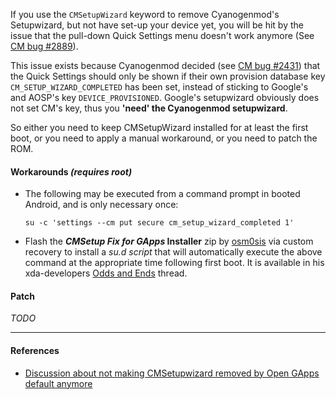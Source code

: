 If you use the `CMSetupWizard` keyword to remove Cyanogenmod's Setupwizard, but not have set-up your device yet, you will be hit by the issue that the pull-down Quick Settings menu doesn't work anymore (See [CM bug #2889](https://jira.cyanogenmod.org/browse/NIGHTLIES-2889)).

This issue exists because Cyanogenmod decided (see [CM bug #2431](http://review.cyanogenmod.org/#/q/topic:CYNGNOS-2431)) that the Quick Settings should only be shown if their own provision database key `CM_SETUP_WIZARD_COMPLETED` has been set, instead of sticking to Google's and AOSP's key `DEVICE_PROVISIONED`.
Google's setupwizard obviously does not set CM's key, thus you **'need' the Cyanogenmod setupwizard**.

So either you need to keep CMSetupWizard installed for at least the first boot, or you need to apply a manual workaround, or you need to patch the ROM.

#### Workarounds _(requires root)_
* The following may be executed from a command prompt in booted Android, and is only necessary once:

    `su -c 'settings --cm put secure cm_setup_wizard_completed 1'`

* Flash the **_CMSetup Fix for GApps_ Installer** zip by [osm0sis](https://github.com/osm0sis) via custom recovery to install a _su.d script_ that will automatically execute the above command at the appropriate time following first boot. It is available in his xda-developers [Odds and Ends](http://forum.xda-developers.com/showthread.php?t=2239421) thread.

#### Patch
*TODO*

***
#### References
* [Discussion about not making CMSetupwizard removed by Open GApps default anymore](https://github.com/opengapps/opengapps/commit/ca0704182ac3c9f47d1ad4c5494500866ba42665)